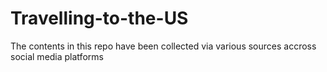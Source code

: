 # Travelling-to-the-US
The contents in this repo have been collected via various sources accross social media platforms
